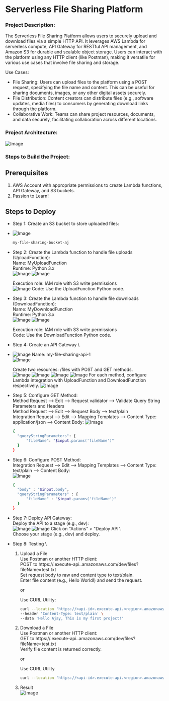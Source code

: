 # Serverless File Sharing Platform

### Project Description:

The Serverless File Sharing Platform allows users to securely upload and download files via a simple HTTP API. It leverages AWS Lambda for serverless compute, API Gateway for RESTful API management, and Amazon S3 for durable and scalable object storage. Users can interact with the platform using any HTTP client (like Postman), making it versatile for various use cases that involve file sharing and storage.


Use Cases: 

* File Sharing: Users can upload files to the platform using a POST request, specifying the file name and content. This can be useful for sharing documents, images, or any other digital assets securely. 
* File Distribution: Content creators can distribute files (e.g., software updates, media files) to consumers by generating download links through the platform. 
* Collaborative Work: Teams can share project resources, documents, and data securely, facilitating collaboration across different locations.

### Project Architecture:

![Image](https://github.com/Ajaytipte/Serverless-File-Sharing-Platform-AWS-/blob/main/assests/Architecture.png?raw=true)


### Steps to Build the Project:

## Prerequisites

1. AWS Account with appropriate permissions to create Lambda functions, API Gateway, and S3 buckets.
2. Passion to Learn!

## Steps to Deploy

* Step 1: Create an S3 bucket to store uploaded files:
* ![Image](https://github.com/Ajaytipte/Serverless-File-Sharing-Platform-AWS-/blob/main/assests/Screenshot%202025-07-17%20121140.png?raw=true)

  ```bash
  my-file-sharing-bucket-aj
  ```

* Step 2: Create the Lambda function to handle file uploads (UploadFunction): \
  Name: MyUploadFunction \
  Runtime: Python 3.x \
  ![Image](https://github.com/Ajaytipte/Serverless-File-Sharing-Platform-AWS-/blob/main/assests/Screenshot%202025-07-17%20122343.png?raw=true)
  ![Image](https://github.com/Ajaytipte/Serverless-File-Sharing-Platform-AWS-/blob/main/assests/Screenshot%202025-07-17%20123008.png?raw=true)
  
  Execution role: IAM role with S3 write permissions \
  ![Image](https://github.com/Ajaytipte/Serverless-File-Sharing-Platform-AWS-/blob/main/assests/Screenshot%202025-07-17%20122828.png?raw=true)
  Code: Use the UploadFunction Python code.
  

* Step 3: Create the Lambda function to handle file downloads (DownloadFunction): \
  Name: MyDownloadFunction \
  Runtime: Python 3.x \
  ![Image](https://github.com/Ajaytipte/Serverless-File-Sharing-Platform-AWS-/blob/main/assests/Screenshot%202025-07-17%20123209.png?raw=true)
  ![Image](https://github.com/Ajaytipte/Serverless-File-Sharing-Platform-AWS-/blob/main/assests/Screenshot%202025-07-17%20123225.png?raw=true)
  
  Execution role: IAM role with S3 write permissions \
  Code: Use the DownloadFunction Python code.

* Step 4: Create an API Gateway \
* ![Image](https://github.com/Ajaytipte/Serverless-File-Sharing-Platform-AWS-/blob/main/assests/Screenshot%202025-07-17%20123404.png?raw=true)
  Name: my-file-sharing-api-1 \
  ![Image](https://github.com/Ajaytipte/Serverless-File-Sharing-Platform-AWS-/blob/main/assests/Screenshot%202025-07-17%20123452.png?raw=true)
  
  Create two resources: /files with POST and GET methods. \
  ![Image](https://github.com/Ajaytipte/Serverless-File-Sharing-Platform-AWS-/blob/main/assests/Screenshot%202025-07-17%20123613.png?raw=true)
  ![Image](https://github.com/Ajaytipte/Serverless-File-Sharing-Platform-AWS-/blob/main/assests/Screenshot%202025-07-17%20123744.png?raw=true)
  ![Image](https://github.com/Ajaytipte/Serverless-File-Sharing-Platform-AWS-/blob/main/assests/Screenshot%202025-07-17%20123856.png?raw=true)
  ![Image](https://github.com/Ajaytipte/Serverless-File-Sharing-Platform-AWS-/blob/main/assests/Screenshot%202025-07-17%20124619.png?raw=true)
  For each method, configure Lambda integration with UploadFunction and DownloadFunction respectively. 
  ![Image](https://github.com/Ajaytipte/Serverless-File-Sharing-Platform-AWS-/blob/main/assests/Screenshot%202025-07-17%20124820.png?raw=true)
  

* Step 5: Configure GET Method: \
  Method Request --> Edit --> Request validator --> Validate Query String Parameters and Headers \
  Method Request --> Edit --> Request Body --> text/plain \
  Integration Request --> Edit --> Mapping Templates --> Content Type: application/json --> Content Body: 
  ![Image](https://github.com/Ajaytipte/Serverless-File-Sharing-Platform-AWS-/blob/main/assests/Screenshot%202025-07-17%20125023.png?raw=true)
  ```bash
  {
    "queryStringParameters": {
        "fileName": "$input.params('fileName')"
    }
  }
  ```
* Step 6: Configure POST Method: \
  Integration Request --> Edit --> Mapping Templates --> Content Type: text/plain --> Content Body: \
  ![Image](https://github.com/Ajaytipte/Serverless-File-Sharing-Platform-AWS-/blob/main/assests/Screenshot%202025-07-17%20125210.png?raw=true)
  ```bash
  {
    "body" : "$input.body",
    "queryStringParameters" : {
        "fileName" : "$input.params('fileName')"
    }
  }
  ```
* Step 7: Deploy API Gateway: \
  Deploy the API to a stage (e.g., dev): \
  ![Image](https://github.com/Ajaytipte/Serverless-File-Sharing-Platform-AWS-/blob/main/assests/Screenshot%202025-07-17%20125230.png?raw=true)
  ![Image](https://github.com/Ajaytipte/Serverless-File-Sharing-Platform-AWS-/blob/main/assests/Screenshot%202025-07-17%20125436.png?raw=true)
  Click on "Actions" > "Deploy API". \
  Choose your stage (e.g., dev) and deploy. 

* Step 8: Testing \
    1. Upload a File \
       Use Postman or another HTTP client: \
       POST to https://<api-id>.execute-api.<region>.amazonaws.com/dev/files?fileName=test.txt \
       Set request body to raw and content type to text/plain. \
       Enter file content (e.g., Hello World!) and send the request.

       or

       Use CURL Utility:
       ```bash
       curl --location 'https://<api-id>.execute-api.<region>.amazonaws.com/dev/files?fileName=test.txt' \
       --header 'Content-Type: text/plain' \
       --data 'Hello Ajay, This is my first project!'
       ```

    3. Download a File \
       Use Postman or another HTTP client: \
       GET to https://<api-id>.execute-api.<region>.amazonaws.com/dev/files?fileName=test.txt \
       Verify file content is returned correctly.

       or

       Use CURL Utility
       ```bash
       curl --location 'https://<api-id>.execute-api.<region>.amazonaws.com/dev/files?fileName=test.txt'
       ```
    4. Result \
  ![Image](https://github.com/Ajaytipte/Serverless-File-Sharing-Platform-AWS-/blob/main/assests/Screenshot%202025-07-17%20131342.png?raw=true)
  

